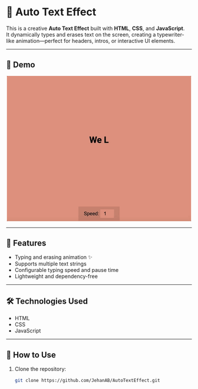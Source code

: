 # 📝 Auto Text Effect

This is a creative **Auto Text Effect** built with **HTML**, **CSS**, and **JavaScript**.  
It dynamically types and erases text on the screen, creating a typewriter-like animation—perfect for headers, intros, or interactive UI elements.

---

## 📸 Demo

<p align="center">
  <img src="demo.gif" alt="Demo of Auto Text Effect" width="500"/>
</p>

---

## 🚀 Features
- Typing and erasing animation ✨  
- Supports multiple text strings  
- Configurable typing speed and pause time  
- Lightweight and dependency-free  

---

## 🛠️ Technologies Used
- HTML  
- CSS  
- JavaScript  

---

## 📂 How to Use
1. Clone the repository:
   ```bash
   git clone https://github.com/JehanAB/AutoTextEffect.git
